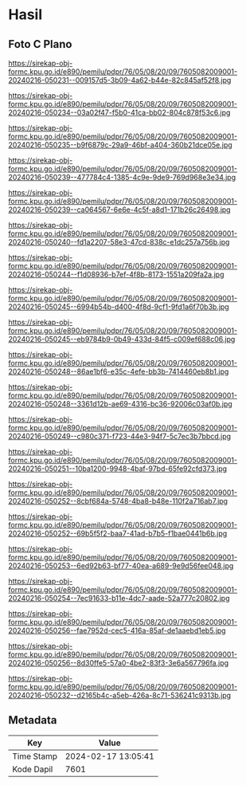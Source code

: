 # Hasil

## Foto C Plano

https://sirekap-obj-formc.kpu.go.id/e890/pemilu/pdpr/76/05/08/20/09/7605082009001-20240216-050231--009157d5-3b09-4a62-b44e-82c845af52f8.jpg

https://sirekap-obj-formc.kpu.go.id/e890/pemilu/pdpr/76/05/08/20/09/7605082009001-20240216-050234--03a02f47-f5b0-41ca-bb02-804c878f53c6.jpg

https://sirekap-obj-formc.kpu.go.id/e890/pemilu/pdpr/76/05/08/20/09/7605082009001-20240216-050235--b9f6879c-29a9-46bf-a404-360b21dce05e.jpg

https://sirekap-obj-formc.kpu.go.id/e890/pemilu/pdpr/76/05/08/20/09/7605082009001-20240216-050239--477784c4-1385-4c9e-9de9-769d968e3e34.jpg

https://sirekap-obj-formc.kpu.go.id/e890/pemilu/pdpr/76/05/08/20/09/7605082009001-20240216-050239--ca064567-6e6e-4c5f-a8d1-171b26c26498.jpg

https://sirekap-obj-formc.kpu.go.id/e890/pemilu/pdpr/76/05/08/20/09/7605082009001-20240216-050240--fd1a2207-58e3-47cd-838c-e1dc257a756b.jpg

https://sirekap-obj-formc.kpu.go.id/e890/pemilu/pdpr/76/05/08/20/09/7605082009001-20240216-050244--f1d08936-b7ef-4f8b-8173-1551a209fa2a.jpg

https://sirekap-obj-formc.kpu.go.id/e890/pemilu/pdpr/76/05/08/20/09/7605082009001-20240216-050245--6994b54b-d400-4f8d-9cf1-9fd1a6f70b3b.jpg

https://sirekap-obj-formc.kpu.go.id/e890/pemilu/pdpr/76/05/08/20/09/7605082009001-20240216-050245--eb9784b9-0b49-433d-84f5-c009ef688c06.jpg

https://sirekap-obj-formc.kpu.go.id/e890/pemilu/pdpr/76/05/08/20/09/7605082009001-20240216-050248--86ae1bf6-e35c-4efe-bb3b-7414460eb8b1.jpg

https://sirekap-obj-formc.kpu.go.id/e890/pemilu/pdpr/76/05/08/20/09/7605082009001-20240216-050248--3361d12b-ae69-4316-bc36-92006c03af0b.jpg

https://sirekap-obj-formc.kpu.go.id/e890/pemilu/pdpr/76/05/08/20/09/7605082009001-20240216-050249--c980c371-f723-44e3-94f7-5c7ec3b7bbcd.jpg

https://sirekap-obj-formc.kpu.go.id/e890/pemilu/pdpr/76/05/08/20/09/7605082009001-20240216-050251--10ba1200-9948-4baf-97bd-65fe92cfd373.jpg

https://sirekap-obj-formc.kpu.go.id/e890/pemilu/pdpr/76/05/08/20/09/7605082009001-20240216-050252--8cbf684a-5748-4ba8-b48e-110f2a716ab7.jpg

https://sirekap-obj-formc.kpu.go.id/e890/pemilu/pdpr/76/05/08/20/09/7605082009001-20240216-050252--69b5f5f2-baa7-41ad-b7b5-f1bae0441b6b.jpg

https://sirekap-obj-formc.kpu.go.id/e890/pemilu/pdpr/76/05/08/20/09/7605082009001-20240216-050253--6ed92b63-bf77-40ea-a689-9e9d56fee048.jpg

https://sirekap-obj-formc.kpu.go.id/e890/pemilu/pdpr/76/05/08/20/09/7605082009001-20240216-050254--7ec91633-b11e-4dc7-aade-52a777c20802.jpg

https://sirekap-obj-formc.kpu.go.id/e890/pemilu/pdpr/76/05/08/20/09/7605082009001-20240216-050256--fae7952d-cec5-416a-85af-de1aaebd1eb5.jpg

https://sirekap-obj-formc.kpu.go.id/e890/pemilu/pdpr/76/05/08/20/09/7605082009001-20240216-050256--8d30ffe5-57a0-4be2-83f3-3e6a567796fa.jpg

https://sirekap-obj-formc.kpu.go.id/e890/pemilu/pdpr/76/05/08/20/09/7605082009001-20240216-050232--d2165b4c-a5eb-426a-8c71-536241c9313b.jpg


## Metadata

| Key        | Value               |
| ---------- | ------------------- |
| Time Stamp | 2024-02-17 13:05:41 |
| Kode Dapil | 7601                |



